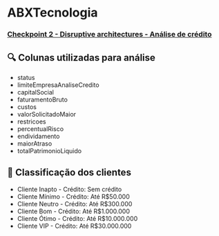 # ABXTecnologia
### [Checkpoint 2 - Disruptive architectures - Análise de crédito](https://github.com/viniciusandradee/ABXTecnologia)

## 🔍 Colunas utilizadas para análise

- status
- limiteEmpresaAnaliseCredito
- capitalSocial
- faturamentoBruto
- custos
- valorSolicitadoMaior
- restricoes
- percentualRisco
- endividamento
- maiorAtraso
- totalPatrimonioLiquido



## 👥 Classificação dos clientes 

- Cliente Inapto - Crédito: Sem crédito
- Cliente Mínimo - Crédito: Até R$50.000
- Cliente Neutro - Crédito: Até R$300.000
- Cliente Bom - Crédito: Até R$1.000.000
- Cliente Ótimo - Crédito: Até R$10.000.000
- Cliente VIP -  Crédito: Até R$30.000.000

